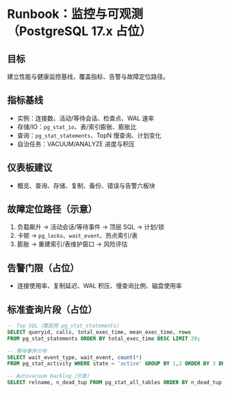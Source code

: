 # Runbook：监控与可观测（PostgreSQL 17.x 占位）

## 目标

建立性能与健康监控基线，覆盖指标、告警与故障定位路径。

## 指标基线

- 实例：连接数、活动/等待会话、检查点、WAL 速率
- 存储/IO：`pg_stat_io`、表/索引膨胀、膨胀比
- 查询：`pg_stat_statements`、TopN 慢查询、计划变化
- 自治任务：VACUUM/ANALYZE 进度与积压

## 仪表板建议

- 概览、查询、存储、复制、备份、错误与告警六板块

## 故障定位路径（示意）

1) 负载飙升 → 活动会话/等待事件 → 顶层 SQL → 计划/锁
2) 卡顿 → `pg_locks`、`wait_event`、热点索引/表
3) 膨胀 → 重建索引/表维护窗口 → 风险评估

## 告警门限（占位）

- 连接使用率、复制延迟、WAL 积压、慢查询比例、磁盘使用率

## 标准查询片段（占位）

```sql
-- Top SQL（需启用 pg_stat_statements）
SELECT queryid, calls, total_exec_time, mean_exec_time, rows
FROM pg_stat_statements ORDER BY total_exec_time DESC LIMIT 20;

-- 等待事件分布
SELECT wait_event_type, wait_event, count(*)
FROM pg_stat_activity WHERE state = 'active' GROUP BY 1,2 ORDER BY 3 DESC;

-- Autovacuum backlog（示意）
SELECT relname, n_dead_tup FROM pg_stat_all_tables ORDER BY n_dead_tup DESC LIMIT 20;
```
